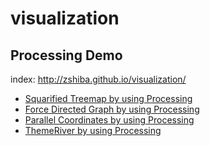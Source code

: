 visualization
=============
Processing Demo
---------------
index:
http://zshiba.github.io/visualization/


* [Squarified Treemap by using Processing](http://zshiba.github.io/visualization/squarified_treemap.html)
* [Force Directed Graph by using Processing](http://zshiba.github.io/visualization/force_directed_graph.html)
* [Parallel Coordinates by using Processing](http://zshiba.github.io/visualization/parallel_coordinates.html)
* [ThemeRiver by using Processing](http://zshiba.github.io/visualization/theme_river.html)

